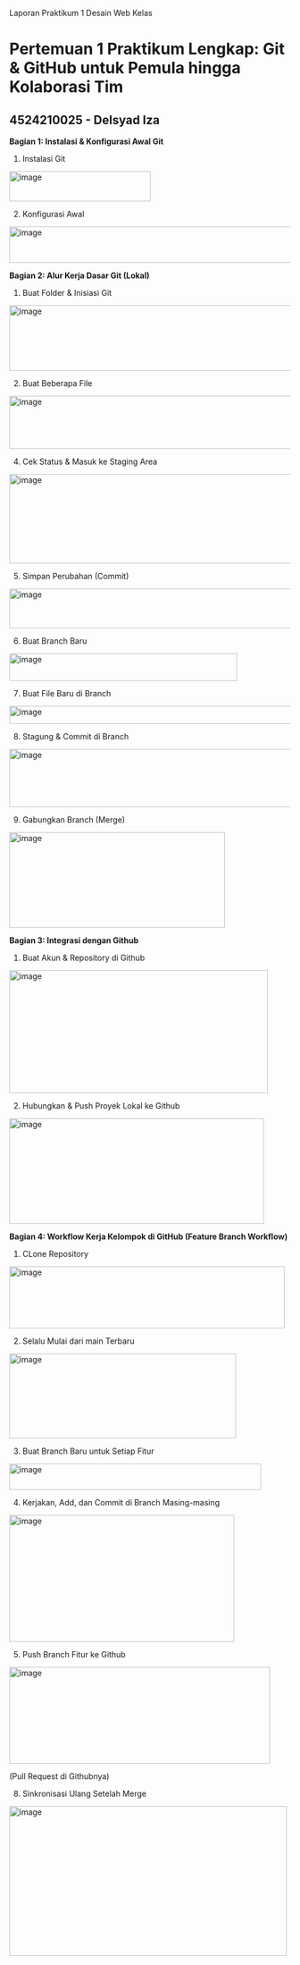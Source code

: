 Laporan Praktikum 1 Desain Web Kelas 
# Pertemuan 1 Praktikum Lengkap: Git & GitHub untuk Pemula hingga Kolaborasi Tim
## 4524210025 - Delsyad Iza
**Bagian 1: Instalasi & Konfigurasi Awal Git**
1. Instalasi Git
<img width="253" height="54" alt="image" src="https://github.com/user-attachments/assets/e7c5f97d-636c-44e9-8fe7-c436c42d74a7" />

2. Konfigurasi Awal
<img width="561" height="65" alt="image" src="https://github.com/user-attachments/assets/d0137c91-e081-4c4a-a317-242069f63d94" />

**Bagian 2: Alur Kerja Dasar Git (Lokal)**
1. Buat Folder & Inisiasi Git
<img width="541" height="117" alt="image" src="https://github.com/user-attachments/assets/6b427bc5-4b80-4a51-8819-a44f19785e2e" />

2.  Buat Beberapa File
<img width="563" height="95" alt="image" src="https://github.com/user-attachments/assets/c78c045c-9f52-439a-ace7-66287b1cf79c" />

4. Cek Status & Masuk ke Staging Area
<img width="560" height="160" alt="image" src="https://github.com/user-attachments/assets/38f222e8-3664-425a-9e1c-abc7669528f7" />

   
5. Simpan Perubahan (Commit)
<img width="561" height="71" alt="image" src="https://github.com/user-attachments/assets/fa3da04b-5f20-4d96-8330-de957aee3795" />

   
6. Buat Branch Baru
<img width="408" height="49" alt="image" src="https://github.com/user-attachments/assets/6295e3f7-fd48-4dc0-a0f8-e34051b61ad5" />

   
7. Buat File Baru di Branch
<img width="549" height="32" alt="image" src="https://github.com/user-attachments/assets/0a2096db-3807-49af-95dc-ce717f634af0" />

    
8. Stagung & Commit di Branch
<img width="561" height="104" alt="image" src="https://github.com/user-attachments/assets/7a6398a5-ef92-4475-9b3e-7ea904c30246" />

9. Gabungkan Branch (Merge)
<img width="386" height="171" alt="image" src="https://github.com/user-attachments/assets/1d47f827-8a93-4bcc-a06e-c986de1aeec9" />

**Bagian 3: Integrasi dengan Github**
1. Buat Akun & Repository di Github
<img width="463" height="220" alt="image" src="https://github.com/user-attachments/assets/4adc68c2-abe8-4b63-a73f-ade26491c7a6" />

2. Hubungkan & Push Proyek Lokal ke Github
<img width="456" height="189" alt="image" src="https://github.com/user-attachments/assets/43b8cb35-3bfb-421d-b5df-6d4d4083f7a2" />

**Bagian 4: Workflow Kerja Kelompok di GitHub (Feature Branch Workflow)**
1. CLone Repository
<img width="493" height="111" alt="image" src="https://github.com/user-attachments/assets/983a7e8f-d0ad-4f94-802b-1af704ec0201" />

2. Selalu Mulai dari main Terbaru
<img width="406" height="152" alt="image" src="https://github.com/user-attachments/assets/d2aad4b3-148c-4c5d-9eeb-e6e2dcdeb40e" />

3. Buat Branch Baru untuk Setiap Fitur
<img width="451" height="47" alt="image" src="https://github.com/user-attachments/assets/2932a7c7-ed19-449c-9ea3-f9bf6dcb7cd2" />

4. Kerjakan, Add, dan Commit di Branch Masing-masing
<img width="403" height="227" alt="image" src="https://github.com/user-attachments/assets/40e9d5c1-3373-40cd-9f73-16511932917e" />

5. Push Branch Fitur ke Github
<img width="467" height="173" alt="image" src="https://github.com/user-attachments/assets/03c285b5-f6cc-4461-b912-600e8a5b96cb" />

(Pull Request di Githubnya)

8. Sinkronisasi Ulang Setelah Merge
<img width="497" height="268" alt="image" src="https://github.com/user-attachments/assets/9bc83020-5499-4e1e-b583-8527598c2130" />
